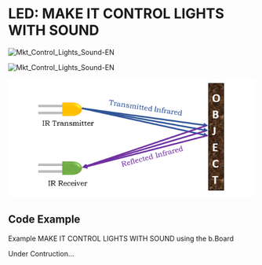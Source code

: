 # LED:  MAKE IT CONTROL LIGHTS WITH SOUND

![Mkt_Control_Lights_Sound-EN](https://github.com/Brilliant-Labs/bboard-tutorials-cards/blob/master/3_LED/LED3/Mkt_Control_Lights_Sound-EN.png?raw=true "Mkt_Control_Lights_Sound-EN")

![Mkt_Control_Lights_Sound-EN](https://github.com/Brilliant-Labs/bboard-tutorials-v3/blob/master/bboard-tutorials-cards/3_LED/LED3/Mkt_Control_Lights_Sound-EN?raw=true "Mkt_Control_Lights_Sound-EN")

![Magic](https://github.com/Brilliant-Labs/bboard-tutorials-v3/blob/master/ir-distance/IRpic.png?raw=true "A magician's assistant")

## Code Example

Example MAKE IT CONTROL LIGHTS WITH SOUND using the b.Board

Under Contruction...

